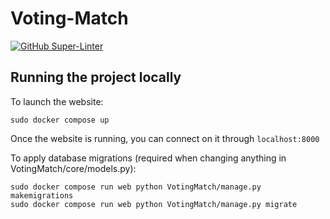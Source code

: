 # Voting-Match

[![GitHub Super-Linter](https://github.com/ChicoState/Voting-Match/workflows/Lint%20Code%20Base/badge.svg)](https://github.com/marketplace/actions/super-linter)

## Running the project locally
To launch the website:

```Shell
sudo docker compose up
```

Once the website is running, you can connect on it through `localhost:8000`

To apply database migrations (required when changing anything in VotingMatch/core/models.py):

```Shell
sudo docker compose run web python VotingMatch/manage.py makemigrations
sudo docker compose run web python VotingMatch/manage.py migrate
```